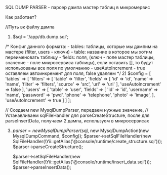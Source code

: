 SQL DUMP PARSER - парсер дампа мастер таблиц в микромервис

Как работает?

//Путь вк файлу дампа
1) $sql = '/app/db.dump.sql';

/*
Конфиг данного формата:
    - tables: таблицы, которые мы дампим на мастере (filter, users - ключи)
        - table: название в которое мы хотим переименовать таблицу
        - fields: поля, (ключ - поле мастер таблицы, значение - поле микросервиса таблицы), если оставить [], то будут использованы все поля по умолчанию
        - useAutoIncrement - true оставляем автоинкремент для поля, false удаляем
*/
2) $config = [
    'tables' => [
        'filters' => [
            'table' => 'filter',
            'fields' => [
                'id' => 'id',
                'name' => 'name',
                'filter' => 'filters',
                'source' => 'src',
                'url' => 'uri'
            ],
            'useAutoIncrement' => false
        ],
            'users' => [
                'table' => 'user',
                'fields' => [
                    'id' => 'id',
                    'username' => 'name',
                    'password' => 'pwd',
                    'phone' => 'telephone',
                    'photo' => 'image',
                ],
                'useAutoIncrement' => true
            ]
    ]
];


// Создаем new MysqlDumpParser, передаем нужные значение, 
// Устанавливаем sqlFileHandler для parseСreateStructure, после для parseInsertData, получаем 2 дампа, используем в микросервисах

3)  $parser = new MysqlDumpParser($sql, new MysqlDumpAction(new MysqlDumpCommand, $config));
    $parser->setSqlFileHandler(new SqlFileHandler(\Yii::getAlias('@console/runtime/create_structure.sql')));
    $parser->parseCreateStructure();

    $parser->setSqlFileHandler(new SqlFileHandler(\Yii::getAlias('@console/runtime/insert_data.sql')));
    $parser->parseInsertData();